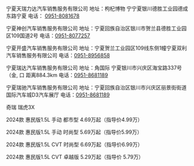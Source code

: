 宁夏天瑞力达汽车销售服务有限公司
地址：枸杞博物 宁宁夏银川德胜工业园德成东路宁夏
电话： [0951-8081678](tel:0951-8081678)

宁夏神创汽车销售服务有限公司
地址：宁夏回族自治区银川市贺兰县德胜工业园区109国道2号
电话：[0951-8077257](tel:0951-8077257)

宁夏开盛汽车销售服务有限公司
地址：宁夏贺兰工业园区109线东侧1幢宁夏双利汽车销售服务有限公司
电话：[0951-8956858 ](tel:0951-8956858) 

宁夏瑞达汽车销售服务有限公司
地址：角国际 宁夏银川市兴庆区海宝路337号（金, 口 距离884.3km
电话：[0951-8681189](tel:0951-8681189)

宁夏瑞驰汽车销售服务有限公司
地址：宁夏回族自治区银川市兴庆区丽景街街道国际汽车城D3汽车展厅
电话：[0951-8681189](tel:0951-5966871)



奇瑞 瑞虎3X

2024款 惠民版1.5L 手动 都市型 4.69万起（指导价4.99万）

2024款 惠民版1.5L 手动 时尚型 5.69万起（指导价5.99万）

2024款 惠民版1.5L CVT 时尚型 6.69万起（指导价6.99万）

2024款 惠民版1.5L CVT 卓越版 5.29万起（指导价 5.79万）

